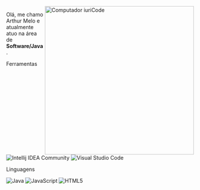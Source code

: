 <img src="https://raw.githubusercontent.com/MicaelliMedeiros/micaellimedeiros/master/image/computer-illustration.png" min-width="400px" max-width="400px" width="400px" align="right" alt="Computador iuriCode">

<p align="left"> 
  Olá, me chamo Arthur Melo e atualmente atuo na área de <strong>Software/Java</strong>.<br>
</p>

<p align="left">
  Ferramentas
</p>

![Intellij IDEA Community](https://img.shields.io/badge/-Intellij%20IDEA%20Community-333333?style=flat&logo=Intellij%20IDEA%20Community&logoColor=007396)
![Visual Studio Code](https://img.shields.io/badge/-Visual%20Studio%20Code-333333?style=flat&logo=Visual%20Studio%20Code&logoColor=007396)

<p align="left"> 
  Linguagens 
</p>

  ![Java](https://img.shields.io/badge/-Java-333333?style=flat&logo=Java&logoColor=007396)
  ![JavaScript](https://img.shields.io/badge/-JavaScript-333333?style=flat&logo=javascript)
  ![HTML5](https://img.shields.io/badge/-HTML5-333333?style=flat&logo=HTML5)
